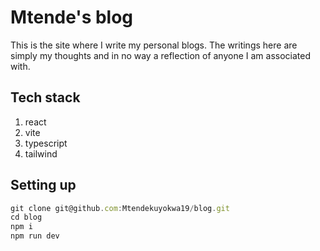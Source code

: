 # Mtende's blog

This is the site where I write my personal blogs. The writings here are simply my thoughts and in no way a reflection of anyone I am associated with.



## Tech stack
1. react
2. vite
3. typescript 
4. tailwind 

## Setting up
```js 
git clone git@github.com:Mtendekuyokwa19/blog.git
cd blog 
npm i 
npm run dev
```

